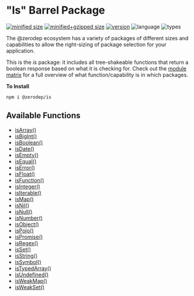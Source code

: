 # "Is" Barrel Package

[![minified size](https://img.shields.io/bundlephobia/min/@zerodep/is?style=flat-square&color=blue)](https://bundlephobia.com/package/@zerodep/is)
[![minified+gzipped size](https://img.shields.io/bundlephobia/minzip/@zerodep/is?style=flat-square&color=blue)](https://bundlephobia.com/package/@zerodep/is)
[![version](https://img.shields.io/npm/v/@zerodep/is?style=flat-square&color=blue)](https://www.npmjs.com/package/@zerodep/is)
![language](https://img.shields.io/github/languages/top/cdepage/zerodep?style=flat-square)
![types](https://img.shields.io/badge/types-included-blue?style=flat-square)

The @zerodep ecosystem has a variety of packages of different sizes and capabilities to allow the right-sizing of package selection for your application.

This is the _is_ package: it includes all tree-shakeable functions that return a boolean response based on what it is checking for. Check out the [module matrix](/) for a full overview of what function/capability is in which packages.

**To Install**

```bash
npm i @zerodep/is
```

## Available Functions

- [isArray()](is/array.md)
- [isBigInt()](is/bigint.md)
- [isBoolean()](is/boolean.md)
- [isDate()](is/date.md)
- [isEmpty()](is/empty.md)
- [isEqual()](is/equal.md)
- [isError()](is/error.md)
- [isFloat()](is/float.md)
- [isFunction()](is/function.md)
- [isInteger()](is/integer.md)
- [isIterable()](is/iterable.md)
- [isMap()](is/map.md)
- [isNil()](is/nil.md)
- [isNull()](is/null.md)
- [isNumber()](is/number.md)
- [isObject()](is/object.md)
- [isPojo()](is/pojo.md)
- [isPromise()](is/promise.md)
- [isRegex()](is/regex.md)
- [isSet()](is/set.md)
- [isString()](is/string.md)
- [isSymbol()](is/symbol.md)
- [isTypedArray()](is/typedArray.md)
- [isUndefined()](is/undefined.md)
- [isWeakMap()](is/weakMap.md)
- [isWeakSet()](is/weakSet.md)

